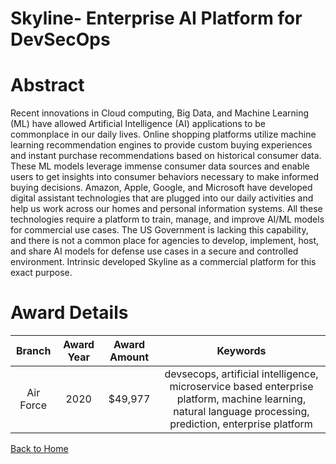 
Skyline- Enterprise AI Platform for DevSecOps
=============================================

# Abstract


Recent innovations in Cloud computing, Big Data, and Machine Learning (ML) have allowed Artificial Intelligence (AI) applications to be commonplace in our daily lives. Online shopping platforms utilize machine learning recommendation engines to provide custom buying experiences and instant purchase recommendations based on historical consumer data. These ML models leverage immense consumer data sources and enable users to get insights into consumer behaviors necessary to make informed buying decisions. Amazon, Apple, Google, and Microsoft have developed digital assistant technologies that are plugged into our daily activities and help us work across our homes and personal information systems. All these technologies require a platform to train, manage, and improve AI/ML models for commercial use cases. The US Government is lacking this capability, and there is not a common place for agencies to develop, implement, host, and share AI models for defense use cases in a secure and controlled environment. Intrinsic developed Skyline as a commercial platform for this exact purpose.  

# Award Details

|Branch|Award Year|Award Amount|Keywords|
| :---: | :---: | :---: | :---: |
|Air Force|2020|$49,977|devsecops, artificial intelligence, microservice based enterprise platform, machine learning, natural language processing, prediction, enterprise platform|
  
  


[Back to Home](https://github.com/chrischow/dod_sbir_awards/DJ/#1664)